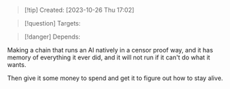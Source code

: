 
>[!tip] Created: [2023-10-26 Thu 17:02]

>[!question] Targets: 

>[!danger] Depends: 

Making a chain that runs an AI natively in a censor proof way, and it has memory of everything it ever did, and it will not run if it can't do what it wants.

Then give it some money to spend and get it to figure out how to stay alive.